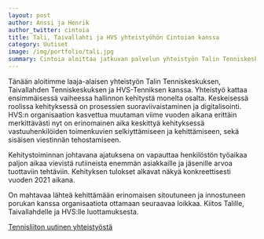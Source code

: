 ```yaml
---
layout: post
author: Anssi ja Henrik
author_twitter: cintoia
title: Tali, Taivallahti ja HVS yhteistyöhön Cintoian kanssa
category: Uutiset
image: /img/portfolio/tali.jpg
summary: Cintoia aloittaa jatkuvan palvelun yhteistyön Talin Tenniskeskuksen, Taivallahden Tenniskeskuksen ja HVS-Tenniksen kanssa.
---
```


Tänään aloitimme laaja-alaisen yhteistyön Talin Tenniskeskuksen, Taivallahden Tenniskeskuksen ja HVS-Tenniksen kanssa. Yhteistyö kattaa ensimmäisessä vaiheessa hallinnon kehitystä monelta osalta. Keskeisessä roolissa kehityksessä on prosessien suoraviivaistaminen ja digitalisointi. HVS:n organisaation kasvettua muutaman viime vuoden aikana erittäin merkittävästi nyt on erinomainen aika keskittyä kehityksessä vastuuhenkilöiden toimenkuvien selkiyttämiseen ja kehittämiseen, sekä sisäisen viestinnän tehostamiseen.

Kehitystoiminnan johtavana ajatuksena on vapauttaa henkilöstön työaikaa paljon aikaa vievistä rutiineista enemmän asiakkaille ja jäsenille arvoa tuottaviin tehtäviin. Kehityksen tulokset alkavat näkyä konkreettisesti vuoden 2021 aikana.  

On mahtavaa lähteä kehittämään erinomaisen sitoutuneen ja innostuneen porukan kanssa organisaatiota ottamaan seuraavaa loikkaa. 
Kiitos Talille, Taivallahdelle ja HVS:lle luottamuksesta.


[Tennisliiton uutinen yhteistyöstä](https://www.tennis.fi/uutiset/tennisliitto-ja-cintoia-oy-solmivat-yhteistyosopimuksen/)



